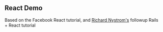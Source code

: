 ## React Demo
Based on the Facebook React tutorial, and [Richard Nystrom's](http://rny.io/rails/react/2014/07/31/reactjs-and-rails.html) followup Rails + React tutorial
